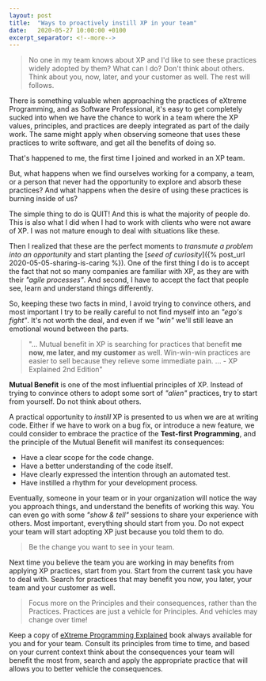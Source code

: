 ```yaml
---
layout: post
title:  "Ways to proactively instill XP in your team"
date:   2020-05-27 10:00:00 +0100
excerpt_separator: <!--more-->
---
```


> No one in my team knows about XP and I'd like to see these practices widely adopted by them? What can I do? Don't think about others. Think about you, now, later, and your customer as well. The rest will follows.

<!--more-->

There is something valuable when approaching the practices of eXtreme Programming, and as Software Professional, it's easy to get completely sucked into when we have the chance to work in a team where the XP values, principles, and practices are deeply integrated as part of the daily work. The same might apply when observing someone that uses these practices to write software, and get all the benefits of doing so.

That's happened to me, the first time I joined and worked in an XP team.

But, what happens when we find ourselves working for a company, a team, or a person that never had the opportunity to explore and absorb these practices? And what happens when the desire of using these practices is burning inside of us?

The simple thing to do is QUIT! And this is what the majority of people do. This is also what I did when I had to work with clients who were not aware of XP. I was not mature enough to deal with situations like these.

Then I realized that these are the perfect moments to _transmute a problem into an opportunity_ and start planting the [_seed of curiosity_]({% post_url 2020-05-05-sharing-is-caring %}). One of the first thing I do is to accept the fact that not so many companies are familiar with XP, as they are with their _"agile processes"_. And second, I have to accept the fact that people see, learn and understand things differently.

So, keeping these two facts in mind, I avoid trying to convince others, and most important I try to be really careful to not find myself into an _"ego's fight"_. It's not worth the deal, and even if we _"win"_ we'll still leave an emotional wound between the parts.

> "... Mutual benefit in XP is searching for practices that benefit **me now, me later, and my customer** as well. Win-win-win practices are easier to sell because they relieve some immediate pain. ... - XP Explained 2nd Edition"

**Mutual Benefit** is one of the most influential principles of XP. Instead of trying to convince others to adopt some sort of _"alien"_ practices, try to start from yourself. Do not think about others.

A practical opportunity to _instill_ XP is presented to us when we are at writing code. Either if we have to work on a bug fix, or introduce a new feature, we could consider to embrace the practice of the **Test-first Programming**, and the principle of the Mutual Benefit will manifest its consequences:

- Have a clear scope for the code change.
- Have a better understanding of the code itself.
- Have clearly expressed the intention through an automated test.
- Have instilled a rhythm for your development process.

Eventually, someone in your team or in your organization will notice the way you approach things, and understand the benefits of working this way. You can even go with some _"show & tell"_ sessions to share your experience with others. Most important, everything should start from you. Do not expect your team will start adopting XP just because you told them to do.

> Be the change you want to see in your team.

Next time you believe the team you are working in may benefits from applying XP practices, start from you. Start from the current task you have to deal with. Search for practices that may benefit you now, you later, your team and your customer as well.

> Focus more on the Principles and their consequences, rather than the Practices. Practices are just a vehicle for Principles. And vehicles may change over time!

Keep a copy of [eXtreme Programming Explained](https://www.goodreads.com/book/show/67833.Extreme_Programming_Explained) book always available for you and for your team. Consult its principles from time to time, and based on your current context think about the consequences your team will benefit the most from, search and apply the appropriate practice that will allows you to better vehicle the consequences.
